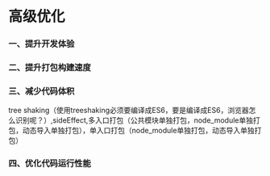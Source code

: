 # 高级优化

### 一、提升开发体验


### 二、提升打包构建速度


### 三、减少代码体积
tree shaking（使用treeshaking必须要编译成ES6，要是编译成ES6，浏览器怎么识别呢？）,sideEffect,多入口打包（公共模块单独打包，node_module单独打包，动态导入单独打包），单入口打包（node_module单独打包，动态导入单独打包）

### 四、优化代码运行性能



